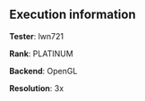 ## Execution information


**Tester**: lwn721

**Rank**: PLATINUM

**Backend**: OpenGL

**Resolution**: 3x
